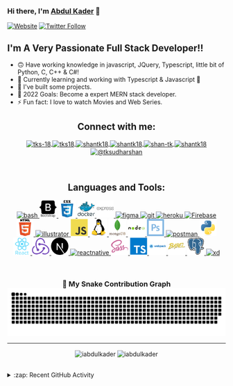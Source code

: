 ### Hi there, I'm [Abdul Kader][website] 👋

[![Website](https://img.shields.io/website?label=abdulkader.live&style=for-the-badge&url=https%3A%2F%2Fabdulkader.live)](https://abdulkader.live)
[![Twitter Follow](https://img.shields.io/twitter/follow/itsabdulkader?color=1DA1F2&logo=Twitter&style=for-the-badge)](https://twitter.com/intent/follow?original_referer=https%3A%2F%2Fgithub.com%2FiAbdulKader&screen_name=itsabdulkader)

## I'm A Very Passionate Full Stack Developer!!

- 🙃 Have working knowledge in javascript, JQuery, Typescript, little bit of Python, C, C++ & C#!
- 🌱 Currently learning and working with Typescript & Javascript 🤣
- 🤗 I've built some projects.
- 🥅 2022 Goals: Become a expert MERN stack developer.
- ⚡ Fun fact: I love to watch Movies and Web Series.

<p align="center"> 
   <h2 align="center">Connect with me:</h2>

<p align="center">
  <a href="https://codepen.io/iabdulkader" target="blank">
  <img align="center" src="https://raw.githubusercontent.com/rahuldkjain/github-profile-readme-generator/master/src/images/icons/Social/codepen.svg" alt="tks-18" height="30" width="40" />
  </a>
  <a href="https://dev.to/itsabdulkader" target="blank"><img align="center" src="https://cdn.jsdelivr.net/npm/simple-icons@3.0.1/icons/dev-dot-to.svg" alt="tks18" height="30" width="40" />
  </a>
  <a href="https://twitter.com/itsabdulkader" target="blank"><img align="center" src="https://raw.githubusercontent.com/rahuldkjain/github-profile-readme-generator/master/src/images/icons/Social/twitter.svg" alt="shantk18" height="30" width="40" />
  </a>
  <a href="https://linkedin.com/in/itsabdulkader" target="blank"><img align="center" src="https://raw.githubusercontent.com/rahuldkjain/github-profile-readme-generator/master/src/images/icons/Social/linked-in-alt.svg" alt="shantk18" height="30" width="40" />
  </a>
  <a href="https://stackoverflow.com/users/17509745/itsabdulkader" target="blank"><img align="center" src="https://raw.githubusercontent.com/rahuldkjain/github-profile-readme-generator/master/src/images/icons/Social/stack-overflow.svg" alt="shan-tk" height="30" width="40" />
  </a>
   <a href="https://instagram.com/itsabdulkader" target="blank"><img align="center" src="https://raw.githubusercontent.com/rahuldkjain/github-profile-readme-generator/master/src/images/icons/Social/instagram.svg" alt="shantk18" height="30" width="40" />
  </a>
  <a href="https://medium.com/@itsabdulkader" target="blank"><img align="center" src="https://raw.githubusercontent.com/rahuldkjain/github-profile-readme-generator/master/src/images/icons/Social/medium.svg" alt="@tksudharshan" height="30" width="40" />
  </a>
   </p>
</p>
<br>

<p align="center"> 
   <h2 align="center">Languages and Tools:</h2>
   <p align="center"> 
  <a href="https://www.gnu.org/software/bash/" target="_blank"> 
  <img src="https://www.vectorlogo.zone/logos/gnu_bash/gnu_bash-icon.svg" alt="bash" width="40" height="40"/> 
  </a> 
  <a href="https://getbootstrap.com" target="_blank"> 
  <img src="https://raw.githubusercontent.com/devicons/devicon/master/icons/bootstrap/bootstrap-plain-wordmark.svg" alt="bootstrap" width="40" height="40"/> 
  </a> 
  <a href="https://www.w3schools.com/css/" target="_blank"> 
  <img src="https://raw.githubusercontent.com/devicons/devicon/master/icons/css3/css3-original-wordmark.svg" alt="css3" width="40" height="40"/> 
  </a> 
  <a href="https://www.docker.com/" target="_blank"> 
  <img src="https://raw.githubusercontent.com/devicons/devicon/master/icons/docker/docker-original-wordmark.svg" alt="docker" width="40" height="40"/> 
  </a> 
  <a href="https://expressjs.com" target="_blank"> 
  <img src="https://raw.githubusercontent.com/devicons/devicon/master/icons/express/express-original-wordmark.svg" alt="express" width="40" height="40"/> 
  </a> 
  <a href="https://www.figma.com/" target="_blank"> 
  <img src="https://www.vectorlogo.zone/logos/figma/figma-icon.svg" alt="figma" width="40" height="40"/> 
  </a> 
  <a href="https://git-scm.com/" target="_blank"> 
  <img src="https://www.vectorlogo.zone/logos/git-scm/git-scm-icon.svg" alt="git" width="40" height="40"/> 
  </a> 
  <a href="https://heroku.com" target="_blank"> 
  <img src="https://www.vectorlogo.zone/logos/heroku/heroku-icon.svg" alt="heroku" width="40" height="40"/> 
  </a>
  <a href="http://firebase.google.com/" target="_blank"> 
  <img src="https://www.vectorlogo.zone/logos/firebase/firebase-icon.svg" alt="Firebase" width="40" height="40"/> 
  </a>
  <a href="https://www.w3.org/html/" target="_blank"> 
  <img src="https://raw.githubusercontent.com/devicons/devicon/master/icons/html5/html5-original-wordmark.svg" alt="html5" width="40" height="40"/> 
  </a> 
  <a href="https://www.adobe.com/in/products/illustrator.html" target="_blank"> 
  <img src="https://www.vectorlogo.zone/logos/adobe_illustrator/adobe_illustrator-icon.svg" alt="illustrator" width="40" height="40"/> 
  </a> 
  <a href="https://developer.mozilla.org/en-US/docs/Web/JavaScript" target="_blank"> 
  <img src="https://raw.githubusercontent.com/devicons/devicon/master/icons/javascript/javascript-original.svg" alt="javascript" width="40" height="40"/> 
  </a> 
  <a href="https://www.linux.org/" target="_blank"> 
  <img src="https://raw.githubusercontent.com/devicons/devicon/master/icons/linux/linux-original.svg" alt="linux" width="40" height="40"/> 
  </a> 
  <a href="https://www.mongodb.com/" target="_blank"> 
  <img src="https://raw.githubusercontent.com/devicons/devicon/master/icons/mongodb/mongodb-original-wordmark.svg" alt="mongodb" width="40" height="40"/> 
  </a> 
  <a href="https://nodejs.org" target="_blank"> 
  <img src="https://raw.githubusercontent.com/devicons/devicon/master/icons/nodejs/nodejs-original-wordmark.svg" alt="nodejs" width="40" height="40"/> 
  </a> 
  <a href="https://www.photoshop.com/en" target="_blank"> 
  <img src="https://raw.githubusercontent.com/devicons/devicon/master/icons/photoshop/photoshop-line.svg" alt="photoshop" width="40" height="40"/> 
  </a> 
  <a href="https://postman.com" target="_blank"> 
  <img src="https://www.vectorlogo.zone/logos/getpostman/getpostman-icon.svg" alt="postman" width="40" height="40"/> 
  </a> 
  <a href="https://www.python.org" target="_blank"> 
  <img src="https://raw.githubusercontent.com/devicons/devicon/master/icons/python/python-original.svg" alt="python" width="40" height="40"/> 
  </a> 
  <a href="https://reactjs.org/" target="_blank"> 
  <img src="https://raw.githubusercontent.com/devicons/devicon/master/icons/react/react-original-wordmark.svg" alt="react" width="40" height="40"/> 
  </a>
  <a href="https://redux.js.org" target="_blank"> 
  <img src="https://raw.githubusercontent.com/devicons/devicon/master/icons/redux/redux-original.svg" alt="redux" width="40" height="40"/> 
  </a>
   <a href="https://https://nextjs.org//" target="_blank"> 
  <img src="https://raw.githubusercontent.com/devicons/devicon/master/icons//nextjs/nextjs-original.svg" alt="react" width="40" height="40"/> 
  </a>
  <a href="https://reactnative.dev/" target="_blank"> 
  <img src="https://reactnative.dev/img/header_logo.svg" alt="reactnative" width="40" height="40"/> 
  </a> 
  <a href="https://sass-lang.com" target="_blank"> 
  <img src="https://raw.githubusercontent.com/devicons/devicon/master/icons/sass/sass-original.svg" alt="sass" width="40" height="40"/> 
  </a> 
  <a href="https://www.typescriptlang.org/" target="_blank"> 
  <img src="https://raw.githubusercontent.com/devicons/devicon/master/icons/typescript/typescript-original.svg" alt="typescript" width="40" height="40"/> 
  </a> 
  <a href="https://webpack.js.org" target="_blank"> 
  <img src="https://raw.githubusercontent.com/devicons/devicon/d00d0969292a6569d45b06d3f350f463a0107b0d/icons/webpack/webpack-original-wordmark.svg" alt="webpack" width="40" height="40"/> 
  </a>
  <a href="https://babeljs.io" target="_blank"> 
  <img src="https://raw.githubusercontent.com/devicons/devicon/master/icons/babel/babel-original.svg" alt="babel" width="40" height="40"/> 
  </a>
   <a href="https://en.m.wikipedia.org/wiki/PostgreSQL" target="_blank"> 
  <img src="https://raw.githubusercontent.com/devicons/devicon/master/icons/postgresql/postgresql-original.svg" alt="postgresql" width="40" height="40"/> 
  </a>
  <a href="https://www.adobe.com/products/xd.html" target="_blank"> 
  <img src="https://cdn.worldvectorlogo.com/logos/adobe-xd.svg" alt="xd" width="40" height="40"/> 
  </a> 
</p>
</p>
<br>

<p align="center">
<h3 align="center">🐍 My Snake Contribution Graph 
  <img align="center" src="https://github.com/iabdulkader/iabdulkader/raw/output/github-contribution-grid-snake.svg" alt="contribution graph" />
</h3>
</p>
<hr>

<p align="center">
    <img align="center" src="https://github-readme-stats.vercel.app/api?username=iabdulkader&show_icons=true&theme=dracula&locale=en&hide_border=true&include_all_commits=true&count_private=true&custom_title=My Github Figures" alt="iabdulkader" />
    <img align="center" src="https://github-readme-streak-stats.herokuapp.com?user=iabdulkader&theme=dracula&hide_border=true" alt="iabdulkader" />
</p>
<br>

<details>
  <summary>:zap: Recent GitHub Activity</summary>

<!--START_SECTION:activity-->

1. ❌ Closed PR [#1](https://github.com/iAbdulKader/url-shortner/pull/1) in [iAbdulKader/url-shortner](https://github.com/iAbdulKader/url-shortner)
2. 🗣 Commented on [#1](https://github.com/qnxdev/express-vercel-serverless/issues/1) in [qnxdev/express-vercel-serverless](https://github.com/qnxdev/express-vercel-serverless)
   <!--END_SECTION:activity-->
   </details>
   <br>

[website]: https://abdulkader.tk
[twitter]: https://twitter.com/itsabdulkader
[instagram]: https://instagram.com/itsabdulkader
[linkedin]: https://linkedin.com/in/itsabdulkader
